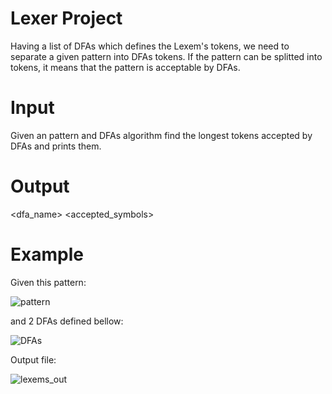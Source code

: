 # Lexer Project

Having a list of DFAs which defines the Lexem's tokens, we need to separate a given pattern into DFAs tokens.
If the pattern can be splitted into tokens, it means that the pattern is acceptable by DFAs.

# Input

Given an pattern and DFAs algorithm find the longest tokens accepted by DFAs and prints them.

# Output

<dfa_name> <accepted_symbols>

# Example

Given this pattern:

![pattern](https://user-images.githubusercontent.com/57661631/146004733-512dcec8-c95d-459f-b4ee-a7de9c974b31.png)

and 2 DFAs defined bellow:

![DFAs](https://user-images.githubusercontent.com/57661631/146004761-181869f4-3cc8-465b-b5fb-0c71dc76bd24.png)

Output file:


![lexems_out](https://user-images.githubusercontent.com/57661631/146004798-2db4c2e9-5520-4ed6-91a4-4b239dcb2b7f.png)
